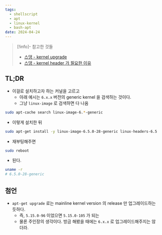 ```yaml
---
tags:
  - shellscript
  - apt
  - linux-kernel
  - bash-apt
date: 2024-04-24
---
```

> [!info]- 참고한 것들
> - [스댕 - kernel upgrade](https://askubuntu.com/a/1366065)
> - [스댕 - kernel header 가 필요한 이유](https://stackoverflow.com/a/54249888)

## TL;DR

- 이걸로 설치하고자 하는 커널을 고르고
	- 아래 예시는 `6.x.x` 버전의 generic kernel 을 검색하는 것이다.
	- 그냥 `linux-image` 로 검색하면 다 나옴

```bash
sudo apt-cache search linux-image-6.*-generic
```

- 이렇게 설치한 뒤

```bash
sudo apt-get install -y linux-image-6.5.0-28-generic linux-headers-6.5.0-28-generic
```

- 재부팅해주면

```bash
sudo reboot
```

- 된다.

```bash
uname -r
# 6.5.0-28-generic
```

## 첨언

- `apt-get upgrade` 로는 mainline kernel version 의 release 만 업그레이드하는 듯하다.
	- 즉, `5.15.0-96` 이었으면 `5.15.0-105` 가 되는
	- 물론 주인장의 생각이다. 방금 해봤을 때에는 `6.x.x` 로 업그레이드해주지는 않더라.
